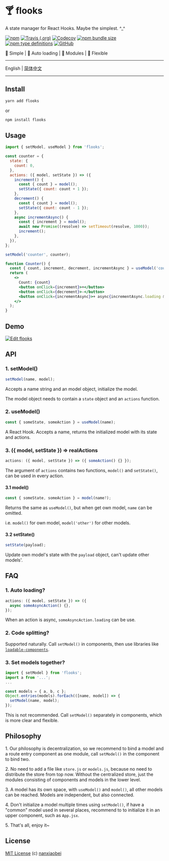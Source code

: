 # 🍸 flooks

A state manager for React Hooks. Maybe the simplest. ^\_^

[![npm](https://img.shields.io/npm/v/flooks?style=flat-square)](https://www.npmjs.com/package/flooks)
[![Travis (.org)](https://img.shields.io/travis/nanxiaobei/flooks?style=flat-square)](https://travis-ci.org/nanxiaobei/flooks)
[![Codecov](https://img.shields.io/codecov/c/github/nanxiaobei/flooks?style=flat-square)](https://codecov.io/gh/nanxiaobei/flooks)
[![npm bundle size](https://img.shields.io/bundlephobia/minzip/flooks?style=flat-square)](https://bundlephobia.com/result?p=flooks)
[![npm type definitions](https://img.shields.io/npm/types/typescript?style=flat-square)](https://github.com/nanxiaobei/flooks/blob/master/src/index.ts)
[![GitHub](https://img.shields.io/github/license/nanxiaobei/flooks?style=flat-square)](https://github.com/nanxiaobei/flooks/blob/master/LICENSE)

🍰 Simple | 🍭 Auto loading | 🍕 Modules | 🥂 Flexible

---

English | [简体中文](./README.zh-CN.md)

---

## Install

```sh
yarn add flooks
```

or

```sh
npm install flooks
```

## Usage

```jsx harmony
import { setModel, useModel } from 'flooks';

const counter = {
  state: {
    count: 0,
  },
  actions: ({ model, setState }) => ({
    increment() {
      const { count } = model();
      setState({ count: count + 1 });
    },
    decrement() {
      const { count } = model();
      setState({ count: count - 1 });
    },
    async incrementAsync() {
      const { increment } = model();
      await new Promise((resolve) => setTimeout(resolve, 1000));
      increment();
    },
  }),
};

setModel('counter', counter);

function Counter() {
  const { count, increment, decrement, incrementAsync } = useModel('counter');
  return (
    <>
      Count: {count}
      <button onClick={increment}>+</button>
      <button onClick={decrement}>-</button>
      <button onClick={incrementAsync}>+ async{incrementAsync.loading && '...'}</button>
    </>
  );
}
```

## Demo

[![Edit flooks](https://codesandbox.io/static/img/play-codesandbox.svg)](https://codesandbox.io/s/flooks-gqye5?fontsize=14)

## API

### 1. setModel()

```js
setModel(name, model);
```

Accepts a name string and an model object, initialize the model.

The model object needs to contain a `state` object and an `actions` function.

### 2. useModel()

```js
const { someState, someAction } = useModel(name);
```

A React Hook. Accepts a name, returns the initialized model with its state and actions.

### 3. ({ model, setState }) => realActions

```js
actions: ({ model, setState }) => ({ someAction() {} });
```

The argument of `actions` contains two functions, `model()` and `setState()`, can be used in every action.

#### 3.1 model()

```js
const { someState, someAction } = model(name?);
```

Returns the same as `useModel()`, but when get own model, `name` can be omitted.

i.e. `model()` for own model, `model('other')` for other models.

#### 3.2 setState()

```js
setState(payload);
```

Update own model's state with the `payload` object, can't update other models'.

## FAQ

### 1. Auto loading?

```js
actions: ({ model, setState }) => ({
  async someAsyncAction() {},
});
```

When an action is async, `someAsyncAction.loading` can be use.

### 2. Code splitting?

Supported naturally. Call `setModel()` in components, then use libraries like [`loadable-components`](https://github.com/smooth-code/loadable-components).

### 3. Set models together?

```js
import { setModel } from 'flooks';
import a from '...';
...

const models = { a, b, c };
Object.entries(models).forEach(([name, model]) => {
  setModel(name, model);
});
```

This is not recommended. Call `setModel()` separately in components, which is more clear and flexible.

## Philosophy

1\. Our philosophy is decentralization, so we recommend to bind a model and a route entry component as one module, call `setModel()` in the component to bind two.

2\. No need to add a file like `store.js` or `models.js`, because no need to distribute the store from top now. Without the centralized store, just the modules consisting of components and models in the lower level.

3\. A model has its own space, with `useModel()` and `model()`, all other models can be reached. Models are independent, but also connected.

4\. Don't initialize a model multiple times using `setModel()`, if have a "common" model used in several places, recommend to to initialize it in an upper component, such as `App.jsx`.

5\. That's all, enjoy it~

## License

[MIT License](https://github.com/nanxiaobei/flooks/blob/master/LICENSE) (c) [nanxiaobei](https://mrlee.me/)
